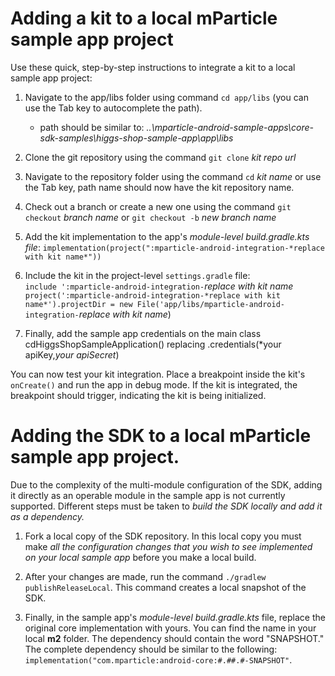 # Adding a kit to a local mParticle sample app project

Use these quick, step-by-step instructions to integrate a kit to a local sample app project:

1. Navigate to the app/libs folder using command `cd app/libs` (you can use the Tab key to autocomplete the path).

    * path should be similar to: *..\mparticle-android-sample-apps\core-sdk-samples\higgs-shop-sample-app\app\libs*

2. Clone the git repository using the command `git clone` *kit repo url*

3. Navigate to the repository folder using the command `cd` *kit name* or use the Tab key, path name should now have the kit repository name.

4. Check out a branch or create a new one using the command `git checkout` *branch name* or `git checkout -b` *new branch name*

5. Add the kit implementation to the app's *module-level build.gradle.kts file*: `implementation(project(":mparticle-android-integration-*replace with kit name*"))`

6. Include the kit in the project-level `settings.gradle` file:   
   `include ':mparticle-android-integration-`*replace with kit name*
   `project(':mparticle-android-integration-*replace with kit name*').projectDir = new File('app/libs/mparticle-android-integration-`*replace with kit name*)

7. Finally, add the sample app credentials on the main class cdHiggsShopSampleApplication() replacing .credentials(*your apiKey,*your apiSecret*)

You can now test your kit integration. Place a breakpoint inside the kit's `onCreate()` and run the app in debug mode. If the kit is integrated, the breakpoint should trigger, indicating the kit is being initialized.

# Adding the SDK to a local mParticle sample app project.

Due to the complexity of the multi-module configuration of the SDK, adding it directly as an operable module in the sample app is not currently supported. Different steps must be taken to *build the SDK locally and add it as a dependency.*

1. Fork a local copy of the SDK repository. In this local copy you must make *all the configuration changes that you wish to see implemented on your local sample app* before you make a local build.

2. After your changes are made, run the command  `./gradlew publishReleaseLocal`.  This command creates a local snapshot of the SDK.

3. Finally, in the sample app's *module-level build.gradle.kts* file, replace the original core implementation with yours. You can find the name in your local **m2** folder. The dependency should contain the word "SNAPSHOT." The complete dependency should be similar to the following: `implementation("com.mparticle:android-core:#.##.#-SNAPSHOT"`.